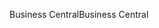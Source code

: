 <span data-ttu-id="6cd75-101">Business Central</span><span class="sxs-lookup"><span data-stu-id="6cd75-101">Business Central</span></span>
